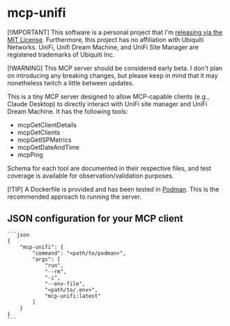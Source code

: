 # mcp-unifi

[!IMPORTANT]
This software is a personal project that I'm [releasing via the MIT License](https://github.com/sabler/mcp-unifi/blob/main/LICENSE). Furthermore, this project has no affiliation with Ubiquiti Networks. UniFi, Unifi Dream Machine, and UniFi Site Manager are registered trademarks of Ubiquiti Inc.

[!WARNING]
This MCP server should be considered early beta. I don't plan on introducing any breaking changes, but please keep in mind that it may nonetheless twitch a little between updates.


This is a tiny MCP server designed to allow MCP-capable clients (e.g., Claude Desktop) to directly interact with UniFi site manager and UniFi Dream Machine. It has the following tools:

- mcpGetClientDetails
- mcpGetClients
- mcpGetISPMetrics
- mcpGetDateAndTime
- mcpPing


Schema for each tool are documented in their respective files, and test coverage is available for observation/validation purposes.

[!TIP]
A Dockerfile is provided and has been tested in [Podman](http://podman.io). This is the recommended approach to running the server.

## JSON configuration for your MCP client

    ```json
    {
        "mcp-unifi": {
            "command": "<path/to/podman>",
            "args": [
                "run",
                "--rm",
                "-i",
                "--env-file",
                "<path/to/.env>",
                "mcp-unifi:latest"
            ]
        }
    }
    ```